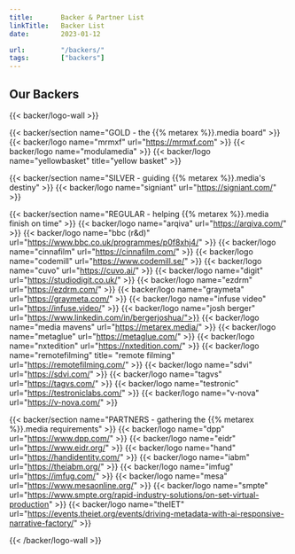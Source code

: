 ```yaml
---
title:       Backer & Partner List
linkTitle:   Backer List
date:        2023-01-12

url:         "/backers/"
tags:        ["backers"]
---
```

## Our Backers

{{< backer/logo-wall >}}

{{< backer/section name="<span class='ui yellow text'>GOLD</span> - the {{% metarex %}}.media board" >}}
{{< backer/logo    name="mrmxf"                                     url="https://mrmxf.com"             >}}
{{< backer/logo    name="modulamedia"                                                                   >}}
{{< backer/logo    name="yellowbasket"   title="yellow basket"                                          >}}

{{< backer/section name="<span class='ui violet text'>SILVER</span> - guiding {{% metarex %}}.media's destiny" >}}
{{< backer/logo    name="signiant"                                  url="https://signiant.com/"         >}}

{{< backer/section name="<span class='ui brown text'>REGULAR</span> - helping {{% metarex %}}.media finish on time" >}}
{{< backer/logo    name="arqiva"                                    url="https://arqiva.com/"           >}}
{{< backer/logo    name="bbc (r&d)"                                 url="https://www.bbc.co.uk/programmes/p0f8xhj4/" >}}
{{< backer/logo    name="cinnafilm"                                 url="https://cinnafilm.com/"        >}}
{{< backer/logo    name="codemill"                                  url="https://www.codemill.se/"      >}}
{{< backer/logo    name="cuvo"                                      url="https://cuvo.ai/"              >}}
{{< backer/logo    name="digit"                                     url="https://studiodigit.co.uk/"    >}}
{{< backer/logo    name="ezdrm"                                     url="https://ezdrm.com/"    >}}
{{< backer/logo    name="graymeta"                                  url="https://graymeta.com/"         >}}
{{< backer/logo    name="infuse video"                              url="https://infuse.video/"         >}}
{{< backer/logo    name="josh berger"                               url="https://www.linkedin.com/in/bergerjoshua/">}}
{{< backer/logo    name="media mavens"                              url="https://metarex.media/"         >}}
{{< backer/logo    name="metaglue"                                  url="https://metaglue.com/"         >}}
{{< backer/logo    name="nxtedition"                                url="https://nxtedition.com/"         >}}
{{< backer/logo    name="remotefilming"  title= "remote filming"    url="https://remotefilming.com/"    >}}
{{< backer/logo    name="sdvi"                                      url="https://sdvi.com/"             >}}
{{< backer/logo    name="tagvs"                                     url="https://tagvs.com/"    >}}
{{< backer/logo    name="testronic"                                 url="https://testroniclabs.com/"    >}}
{{< backer/logo    name="v-nova"                                    url="https://v-nova.com/"           >}}

{{< backer/section name="<span class='ui blue text'>PARTNERS</span> - gathering the {{% metarex %}}.media requirements" >}}
{{< backer/logo    name="dpp"                                       url="https://www.dpp.com/"          >}}
{{< backer/logo    name="eidr"                                      url="https://www.eidr.org/"         >}}
{{< backer/logo    name="hand"                                      url="https://handidentity.com/"     >}}
{{< backer/logo    name="iabm"                                      url="https://theiabm.org/"      >}}
{{< backer/logo    name="imfug"                                     url="https://imfug.com/"        >}}
{{< backer/logo    name="mesa"                                      url="https://www.mesaonline.org/"   >}}
{{< backer/logo    name="smpte"                                     url="https://www.smpte.org/rapid-industry-solutions/on-set-virtual-production" >}}
{{< backer/logo    name="theIET"                                    url="https://events.theiet.org/events/driving-metadata-with-ai-responsive-narrative-factory/"   >}}

{{< /backer/logo-wall >}}